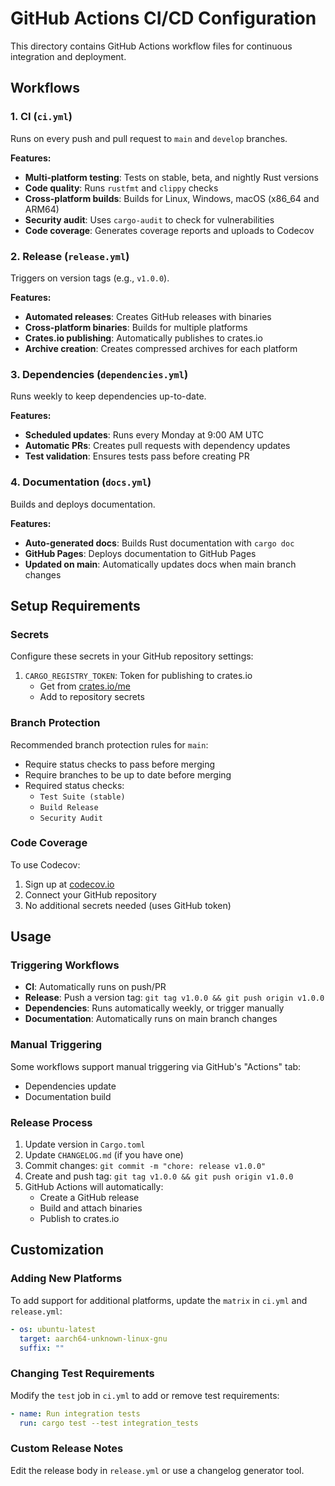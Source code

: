 # GitHub Actions CI/CD Configuration

This directory contains GitHub Actions workflow files for continuous integration and deployment.

## Workflows

### 1. CI (`ci.yml`)
Runs on every push and pull request to `main` and `develop` branches.

**Features:**
- **Multi-platform testing**: Tests on stable, beta, and nightly Rust versions
- **Code quality**: Runs `rustfmt` and `clippy` checks
- **Cross-platform builds**: Builds for Linux, Windows, macOS (x86_64 and ARM64)
- **Security audit**: Uses `cargo-audit` to check for vulnerabilities
- **Code coverage**: Generates coverage reports and uploads to Codecov

### 2. Release (`release.yml`)
Triggers on version tags (e.g., `v1.0.0`).

**Features:**
- **Automated releases**: Creates GitHub releases with binaries
- **Cross-platform binaries**: Builds for multiple platforms
- **Crates.io publishing**: Automatically publishes to crates.io
- **Archive creation**: Creates compressed archives for each platform

### 3. Dependencies (`dependencies.yml`)
Runs weekly to keep dependencies up-to-date.

**Features:**
- **Scheduled updates**: Runs every Monday at 9:00 AM UTC
- **Automatic PRs**: Creates pull requests with dependency updates
- **Test validation**: Ensures tests pass before creating PR

### 4. Documentation (`docs.yml`)
Builds and deploys documentation.

**Features:**
- **Auto-generated docs**: Builds Rust documentation with `cargo doc`
- **GitHub Pages**: Deploys documentation to GitHub Pages
- **Updated on main**: Automatically updates docs when main branch changes

## Setup Requirements

### Secrets
Configure these secrets in your GitHub repository settings:

1. `CARGO_REGISTRY_TOKEN`: Token for publishing to crates.io
   - Get from [crates.io/me](https://crates.io/me)
   - Add to repository secrets

### Branch Protection
Recommended branch protection rules for `main`:

- Require status checks to pass before merging
- Require branches to be up to date before merging
- Required status checks:
  - `Test Suite (stable)`
  - `Build Release`
  - `Security Audit`

### Code Coverage
To use Codecov:

1. Sign up at [codecov.io](https://codecov.io)
2. Connect your GitHub repository
3. No additional secrets needed (uses GitHub token)

## Usage

### Triggering Workflows

- **CI**: Automatically runs on push/PR
- **Release**: Push a version tag: `git tag v1.0.0 && git push origin v1.0.0`
- **Dependencies**: Runs automatically weekly, or trigger manually
- **Documentation**: Automatically runs on main branch changes

### Manual Triggering

Some workflows support manual triggering via GitHub's "Actions" tab:
- Dependencies update
- Documentation build

### Release Process

1. Update version in `Cargo.toml`
2. Update `CHANGELOG.md` (if you have one)
3. Commit changes: `git commit -m "chore: release v1.0.0"`
4. Create and push tag: `git tag v1.0.0 && git push origin v1.0.0`
5. GitHub Actions will automatically:
   - Create a GitHub release
   - Build and attach binaries
   - Publish to crates.io

## Customization

### Adding New Platforms
To add support for additional platforms, update the `matrix` in `ci.yml` and `release.yml`:

```yaml
- os: ubuntu-latest
  target: aarch64-unknown-linux-gnu
  suffix: ""
```

### Changing Test Requirements
Modify the `test` job in `ci.yml` to add or remove test requirements:

```yaml
- name: Run integration tests
  run: cargo test --test integration_tests
```

### Custom Release Notes
Edit the release body in `release.yml` or use a changelog generator tool.
